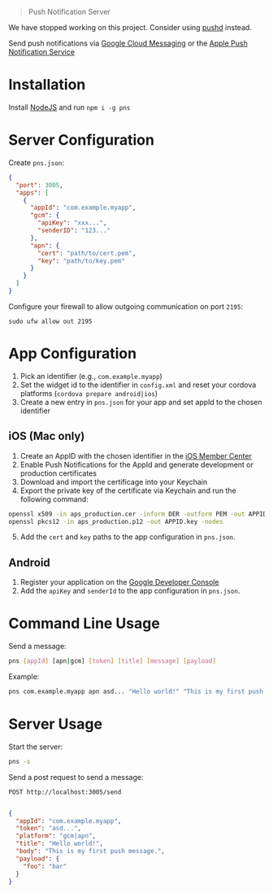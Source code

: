 > Push Notification Server

We have stopped working on this project. Consider using [pushd](https://github.com/rs/pushd) instead.

Send push notifications via [Google Cloud Messaging](https://developers.google.com/cloud-messaging/) or the [Apple Push Notification Service](https://developer.apple.com/library/ios/documentation/NetworkingInternet/Conceptual/RemoteNotificationsPG/Chapters/ApplePushService.html)

# Installation

Install [NodeJS](https://nodejs.org/en/) and run `npm i -g pns`

# Server Configuration

Create `pns.json`:

```json
{
  "port": 3005,
  "apps": [
    {
      "appId": "com.example.myapp",
      "gcm": {
        "apiKey": "xxx...",
        "senderID": "123..."
      },
      "apn": {
        "cert": "path/to/cert.pem",
        "key": "path/to/key.pem"
      }
    }
  ]
}
```

Configure your firewall to allow outgoing communication on port `2195`:

```
sudo ufw allow out 2195
```

# App Configuration

1. Pick an identifier (e.g., `com.example.myapp`)
2. Set the widget id to the identifier in `config.xml` and reset your cordova platforms (`cordova prepare android|ios`)
3. Create a new entry in `pns.json` for your app and set appId to the chosen identifier

## iOS (Mac only)

1. Create an AppID with the chosen identifier in the [iOS Member Center](https://developer.apple.com/account/ios/identifiers/bundle/bundleList.action)
2. Enable Push Notifications for the AppId and generate development or production certificates
3. Download and import the certificage into your Keychain
4. Export the private key of the certificate via Keychain and run the following command:

```sh
openssl x509 -in aps_production.cer -inform DER -outform PEM -out APPID.pem
openssl pkcs12 -in aps_production.p12 -out APPID.key -nodes
```

5. Add the `cert` and `key` paths to the app configuration in `pns.json`.

## Android

1. Register your application on the [Google Developer Console](https://developers.google.com/mobile/add)
2. Add the `apiKey` and `senderId` to the app configuration in `pns.json`.

# Command Line Usage

Send a message:

```sh
pns [appId] [apn|gcm] [token] [title] [message] [payload]
```

Example:

```sh
pns com.example.myapp apn asd... "Hello world!" "This is my first push message." "{\"foo\":\"bar\"}"
```

# Server Usage

Start the server:

```sh
pns -s
```

Send a post request to send a message:

```
POST http://localhost:3005/send
```

```json

{
  "appId": "com.example.myapp",
  "token": "asd...",
  "platform": "gcm|apn",
  "title": "Hello world!",
  "body": "This is my first push message.",
  "payload": {
    "foo": "bar"
  }
}
```
